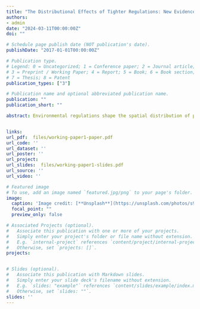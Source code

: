 ```yaml
---
title: "The Distributional Effects of Tighter Regulations: New Evidence from the Sugarcane Burning in Florida"
authors:
- admin
date: "2024-03-11T00:00:00Z"
doi: ""

# Schedule page publish date (NOT publication's date).
publishDate: "2017-01-01T00:00:00Z"

# Publication type.
# Legend: 0 = Uncategorized; 1 = Conference paper; 2 = Journal article;
# 3 = Preprint / Working Paper; 4 = Report; 5 = Book; 6 = Book section;
# 7 = Thesis; 8 = Patent
publication_types: ["3"]

# Publication name and optional abbreviated publication name.
publication: ""
publication_short: ""

abstract: Environmental regulations shape the spatial distribution of pollution, influencing the burden on different communities. In South Florida, wind-based sugarcane burning regulations have historically favored wealthier, densely-populated areas by limiting burning during specific wind conditions. In 2019, additional restrictions were introduced to limit burning on days with low air quality.  By using satellite fire data and Aerosol Optical Depth (AOD) data, we assess the impact of these stringent restrictions on burning and air pollution. Results reveal a $41\%$ decrease in burning on restricted days within the main cultivation area, potentially leading to increased burning on days without restrictions. This unintended consequence exacerbates air quality issues for the region’s most vulnerable populations. The study reveals regulatory enhancements inadvertently worsen environmental inequities, highlighting the need for environmental justice policies that address historical and systemic discrimination affecting pollution distribution.


links:
url_pdf:  files/working-paper1-paper.pdf
url_code: ''
url_dataset: ''
url_poster: ''
url_project: 
url_slides:  files/working-paper1-slides.pdf
url_source: ''
url_video: ''

# Featured image
# To use, add an image named `featured.jpg/png` to your page's folder. 
image:
  caption: 'Image credit: [**Unsplash**](https://unsplash.com/photos/s9CC2SKySJM)'
  focal_point: ""
  preview_only: false

# Associated Projects (optional).
#   Associate this publication with one or more of your projects.
#   Simply enter your project's folder or file name without extension.
#   E.g. `internal-project` references `content/project/internal-project/index.md`.
#   Otherwise, set `projects: []`.
projects:


# Slides (optional).
#   Associate this publication with Markdown slides.
#   Simply enter your slide deck's filename without extension.
#   E.g. `slides: "example"` references `content/slides/example/index.md`.
#   Otherwise, set `slides: ""`.
slides: ''
---
```




